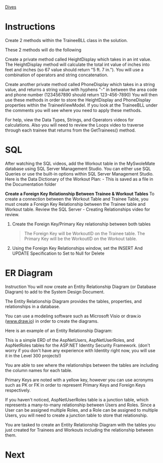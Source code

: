 [Dives](https://app.revature.com/projectSprint/MySwoleMate%20100-21)
# Instructions #
Create 2 methods within the TraineeBLL class in the solution.

These 2 methods will do the following

Create a private method called HeightDisplay which takes in an int value. The HeightDisplay method will calculate the total int value of inches into feet and inches (so 67 value should return "5 ft. 7 in."). You will use a combination of operators and string concatenation.

Create another private method called PhoneDisplay which takes in a string value, and returns a string value with hyphens "-" in between the area code and phone number (1234567890 should return 123-456-7890)
You will then use these methods in order to store the HeightDisplay and PhoneDisplay properties within the TraineeViewModel. If you look at the TraineeBLL under the comments you will see where you need to apply these methods. 

For help, view the Data Types, Strings, and Operators videos for calculations. Also you will need to review the Loops video to traverse through each trainee that returns from the GetTrainees() method.

# SQL #
After watching the SQL videos, add the Workout table in the MySwoleMate database using SQL Server Management Studio.
You can either use SQL Queries or use the built-in options within SQL Server Management Studio.
Here is the Data Dictionary of the Workout Plan:
    - This is saved as a file in the Documentation folder

**Create a Foreign Key Relationship Between Trainee & Workout Tables**
To create a connection between the Workout Table and Trainee Table, you must create a Foreign Key Relationship between the Trainee table and Workout table.
Review the SQL Server - Creating Relationships video for review.

1. Create the Foreign Key/Primary Key relationship between both tables
    > The Foreign Key will be WorkoutID on the Trainee table.
    > The Primary Key will be the WorkoutID on the Workout table.
2. Using the Foreign Key Relationships window, set the INSERT And UPDATE Specification to Set to Null for Delete

# ER Diagram #
Instruction
You will now create an Entity Relationship Diagram (or Database Diagram) to add to the System Design Document.

The Entity Relationship Diagram provides the tables, properties, and relationships in a database.

You can use a modeling software such as Microsoft Visio or draw.io (www.draw.io) in order to create the diagrams.

Here is an example of an Entity Relationship Diagram:



This is a simple ERD of the AspNetUsers, AspNetUserRoles, and AspNetRoles tables for the ASP.NET Identity Security Framework. (don't worry if you don't have any experience with Identity right now, you will use it in the Level 300 projects!)

You are able to see where the relationships between the tables are including the column names for each table.

Primary Keys are noted with a yellow key, however you can use acronyms such as PK or FK in order to represent Primary Keys and Foreign Keys respectively.

If you haven't noticed, AspNetUserRoles table is a junction table, which represents a many-to-many relationship between Users and Roles. Since a User can be assigned multiple Roles, and a Role can be assigned to multiple Users, you will need to create a junction table to store that relationship.

You are tasked to create an Entity Relationship Diagram with the tables you just created for Trainees and Workouts including the relationship between them.

# Next #
